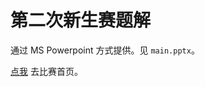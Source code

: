 第二次新生赛题解
================

通过 MS Powerpoint 方式提供。见 `main.pptx`。

[点我](https://ac.nowcoder.com/acm/contest/26185) 去比赛首页。

